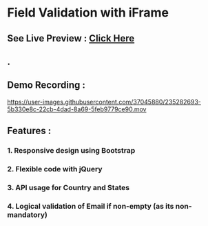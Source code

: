 # Field Validation with iFrame

## See Live Preview : [Click Here](https://main--symphonious-bombolone-2b01ab.netlify.app/)

## .

## Demo Recording :

https://user-images.githubusercontent.com/37045880/235282693-5b330e8c-22cb-4dad-8a69-5feb9779ce90.mov



## Features :

### 1. Responsive design using Bootstrap

### 2. Flexible code with jQuery

### 3. API usage for Country and States

### 4. Logical validation of Email if non-empty (as its non-mandatory)
